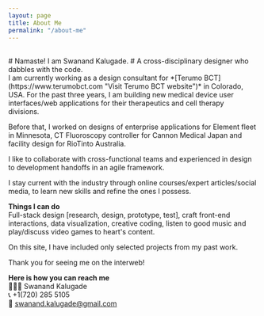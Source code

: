 ```yaml
---
layout: page
title: About Me
permalink: "/about-me"
---
```

<br>
# Namaste! I am Swanand Kalugade.
# A cross-disciplinary designer who dabbles with the code.  
<br>
I am currently working as a design consultant for *[Terumo BCT](https://www.terumobct.com "Visit Terumo BCT website")* in Colorado, USA. For the past three years, I am building new medical device user interfaces/web applications for their therapeutics and cell therapy divisions. 

Before that, I worked on designs of enterprise applications for Element fleet in Minnesota, CT Fluoroscopy controller for Cannon Medical Japan and facility design for RioTinto Australia.  

I like to collaborate with cross-functional teams and experienced in design to development handoffs in an agile framework.  

I stay current with the industry through online courses/expert articles/social media, to learn new skills and refine the ones I possess.  

**Things I can do**  
Full-stack design [research, design, prototype, test], craft front-end interactions, data visualization, creative coding, listen to good music and play/discuss video games to heart's content.  

On this site, I have included only selected projects from my past work.  

Thank you for seeing me on the interweb!

**Here is how you can reach me**  
👨🏻‍💻 Swanand Kalugade  
📞 +1(720) 285 5105  
📧 <swanand.kalugade@gmail.com>
